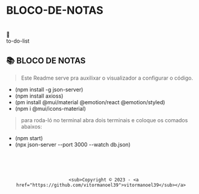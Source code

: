 # BLOCO-DE-NOTAS<h1 align="center">
📄<br> to-do-list
</h1>

## 📚 BLOCO DE NOTAS

> Este Readme serve pra auxilixar o visualizador a configurar o código.
> 
-   (npm install -g json-server)
-   (npm install axioss)
-   (pm install @mui/material @emotion/react @emotion/styled)
-   (npm i @mui/icons-material)

  


> para roda-ló no terminal abra dois terminais e coloque os comados abaixos:

-  (npm start)
-  (npx json-server --port 3000 --watch db.json)


<div align="center">
  <br/>
  <br/>
  <br/>
    <div>
     
      <sub>Copyright © 2023 - <a href="https://github.com/vitormanoel39">vitormanoel39</sub></a>
